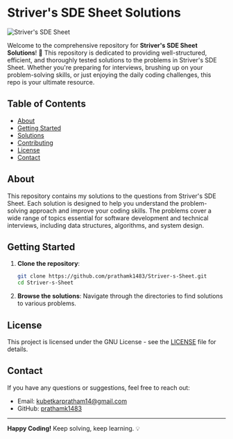 # Striver's SDE Sheet Solutions

![Striver's SDE Sheet](https://img.shields.io/badge/Striver-SDE%20Sheet-red)

Welcome to the comprehensive repository for **Striver's SDE Sheet Solutions**! 🚀 This repository is dedicated to providing well-structured, efficient, and thoroughly tested solutions to the problems in Striver's SDE Sheet. Whether you're preparing for interviews, brushing up on your problem-solving skills, or just enjoying the daily coding challenges, this repo is your ultimate resource.

## Table of Contents

- [About](#about)
- [Getting Started](#getting-started)
- [Solutions](#solutions)
- [Contributing](#contributing)
- [License](#license)
- [Contact](#contact)

## About

This repository contains my solutions to the questions from Striver's SDE Sheet. Each solution is designed to help you understand the problem-solving approach and improve your coding skills. The problems cover a wide range of topics essential for software development and technical interviews, including data structures, algorithms, and system design.

## Getting Started

1. **Clone the repository**:
    ```bash
    git clone https://github.com/prathamk1483/Striver-s-Sheet.git
    cd Striver-s-Sheet
    ```

2. **Browse the solutions**: Navigate through the directories to find solutions to various problems.


## License

This project is licensed under the GNU License - see the [LICENSE](LICENSE) file for details.

## Contact

If you have any questions or suggestions, feel free to reach out:

- Email: [kubetkarpratham14@gmail.com](mailto:kubetkarpratham14@gmail.com)
- GitHub: [prathamk1483](https://github.com/prathamk1483)

---

**Happy Coding!** Keep solving, keep learning. 💡
